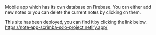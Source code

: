 Mobile app which has its own database on Firebase.
You can either add new notes or you can delete the current notes by clicking on them.

This site has been deployed, you can find it by clicking the link below.
https://note-app-scrimba-solo-project.netlify.app/